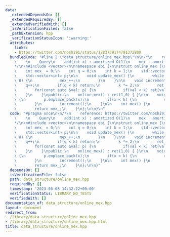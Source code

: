 ```yaml
---
data:
  _extendedDependsOn: []
  _extendedRequiredBy: []
  _extendedVerifiedWith: []
  _isVerificationFailed: false
  _pathExtension: hpp
  _verificationStatusIcon: ':warning:'
  attributes:
    links:
    - https://twitter.com/noshi91/status/1283759174791372809
  bundledCode: "#line 2 \"data_structure/online_mex.hpp\"\n\n/*\n    reference: https://twitter.com/noshi91/status/1283759174791372809\n\
    \    \n    Query\n    add(int x) : amortized O(1)\n    mex : amortized O(1)\n\
    */\n\n#include <vector>\n\nnamespace ebi {\n\nstruct online_mex {\nprivate:\n\
    \    int mex_ = 0;\n    int q = 0;\n    int k = 1;\n    std::vector<int> ret;\n\
    \    std::vector<int> p;\n\n    void update_mex() {\n        while(ret[mex_] >\
    \ 0) {\n            mex_++;\n        }\n    }\n\n    void increment() {\n    \
    \    q++;\n        if(q < k) return;\n        k *= 2;\n        ret.assign(k, 0);\n\
    \        for(const auto &val: p) {\n            if(val < k) ret[val]++;\n    \
    \    }\n    }\npublic:\n    online_mex() : ret(1,0) { }\n\n    void add(int x)\
    \ {\n        p.emplace_back(x);\n        if(x < k) {\n            ret[x]++;\n\
    \        }\n        increment();\n    }\n\n    int mex() {\n        update_mex();\n\
    \        return mex_;\n    }\n};\n\n}\n"
  code: "#pragma once\n\n/*\n    reference: https://twitter.com/noshi91/status/1283759174791372809\n\
    \    \n    Query\n    add(int x) : amortized O(1)\n    mex : amortized O(1)\n\
    */\n\n#include <vector>\n\nnamespace ebi {\n\nstruct online_mex {\nprivate:\n\
    \    int mex_ = 0;\n    int q = 0;\n    int k = 1;\n    std::vector<int> ret;\n\
    \    std::vector<int> p;\n\n    void update_mex() {\n        while(ret[mex_] >\
    \ 0) {\n            mex_++;\n        }\n    }\n\n    void increment() {\n    \
    \    q++;\n        if(q < k) return;\n        k *= 2;\n        ret.assign(k, 0);\n\
    \        for(const auto &val: p) {\n            if(val < k) ret[val]++;\n    \
    \    }\n    }\npublic:\n    online_mex() : ret(1,0) { }\n\n    void add(int x)\
    \ {\n        p.emplace_back(x);\n        if(x < k) {\n            ret[x]++;\n\
    \        }\n        increment();\n    }\n\n    int mex() {\n        update_mex();\n\
    \        return mex_;\n    }\n};\n\n}"
  dependsOn: []
  isVerificationFile: false
  path: data_structure/online_mex.hpp
  requiredBy: []
  timestamp: '2023-05-08 14:32:22+09:00'
  verificationStatus: LIBRARY_NO_TESTS
  verifiedWith: []
documentation_of: data_structure/online_mex.hpp
layout: document
redirect_from:
- /library/data_structure/online_mex.hpp
- /library/data_structure/online_mex.hpp.html
title: data_structure/online_mex.hpp
---
```

